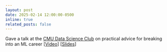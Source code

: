 ```yaml
---
layout: post
date: 2025-02-14 12:00:00-0500
inline: true
related_posts: false
---
```


Gave a talk at the [CMU Data Science Club](https://www.instagram.com/p/DF-2GGGp1oX/) on practical advice for breaking into an ML career [[Video](https://youtu.be/XWItsmj21vA)] [[Slides](https://maxwelljon.es/assets/pptx/DSC_Club_Breaking_Into_Research_Talk.pptx)]